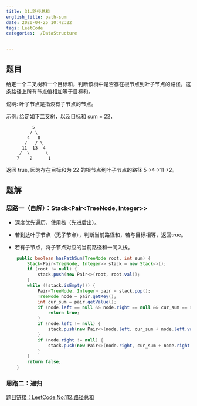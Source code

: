 ```yaml
---
title: 31.路径总和
english_title: path-sum
date: 2020-04-25 10:42:22
tags: LeetCode
categories:  /DataStructure


---
```


## 题目

给定一个二叉树和一个目标和，判断该树中是否存在根节点到叶子节点的路径，这条路径上所有节点值相加等于目标和。

说明: 叶子节点是指没有子节点的节点。

示例: 
给定如下二叉树，以及目标和 sum = 22，

              5
             / \
            4   8
           /   / \
          11  13  4
         /  \      \
        7    2      1
返回 true, 因为存在目标和为 22 的根节点到叶子节点的路径 5->4->11->2。

## 题解

### 思路一（自解）：Stack<Pair<TreeNode, Integer>>

* 深度优先遍历，使用栈（先进后出）。

* 若到达叶子节点（无子节点），判断当前路径和，若与目标相等，返回true。

* 若有子节点，将子节点对应的当前路径和一同入栈。

```java
    public boolean hasPathSum(TreeNode root, int sum) {
        Stack<Pair<TreeNode, Integer>> stack = new Stack<>();
        if (root != null) {
            stack.push(new Pair<>(root, root.val));
        }
        while (!stack.isEmpty()) {
            Pair<TreeNode, Integer> pair = stack.pop();
            TreeNode node = pair.getKey();
            int cur_sum = pair.getValue();
            if (node.left == null && node.right == null && cur_sum == sum) {
                return true;
            }
            if (node.left != null) {
                stack.push(new Pair<>(node.left, cur_sum + node.left.val));
            }
            if (node.right != null) {
                stack.push(new Pair<>(node.right, cur_sum + node.right.val));
            }
        }
        return false;
    }
```

### 思路二：递归



[题目链接：LeetCode No.112.路径总和](https://leetcode-cn.com/problems/path-sum)